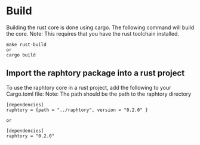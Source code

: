 # Build

Building the rust core is done using cargo. The following command will build the core.
Note: This requires that you have the rust toolchain installed.

    make rust-build
    or
    cargo build

## Import the raphtory package into a rust project

To use the raphtory core in a rust project, add the following to your Cargo.toml file:
Note: The path should be the path to the raphtory directory


    [dependencies]
    raphtory = {path = "../raphtory", version = "0.2.0" }
     
    or 

    [dependencies]
    raphtory = "0.2.0"

